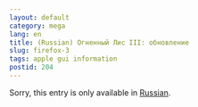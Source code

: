 ```yaml
---
layout: default
category: mega
lang: en
title: (Russian) Огненный Лис III: обновление
slug: firefox-3
tags: apple gui information 
postid: 204
---
```

<p>Sorry, this entry is only available in <a href="/mega/export/getposts.php">Russian</a>.</p>